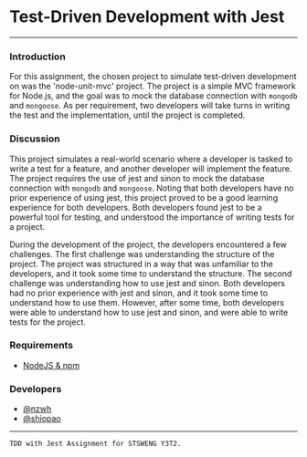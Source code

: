 # Test-Driven Development with Jest
---

### Introduction
For this assignment, the chosen project to simulate test-driven development on was the 'node-unit-mvc' project. The project is a simple MVC framework for Node.js, and the goal was to mock the database connection with `mongodb` and `mongoose`. As per requirement, two developers will take turns in writing the test and the implementation, until the project is completed. 

### Discussion
This project simulates a real-world scenario where a developer is tasked to write a test for a feature, and another developer will implement the feature. The project requires the use of jest and sinon to mock the database connection with `mongodb` and `mongoose`. Noting that both developers have no prior experience of using jest, this project proved to be a good learning experience for both developers. Both developers found jest to be a powerful tool for testing, and understood the importance of writing tests for a project.

During the development of the project, the developers encountered a few challenges. The first challenge was understanding the structure of the project. The project was structured in a way that was unfamiliar to the developers, and it took some time to understand the structure. The second challenge was understanding how to use jest and sinon. Both developers had no prior experience with jest and sinon, and it took some time to understand how to use them. However, after some time, both developers were able to understand how to use jest and sinon, and were able to write tests for the project.

### Requirements
* [NodeJS & npm](https://www.npmjs.com/get-npm)

### Developers
* [@nzwh](https://github.com/nzwh)
* [@shiopao](https://github.com/shiopao)

---

`TDD with Jest Assignment for STSWENG Y3T2.`